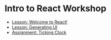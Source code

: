# Intro to React Workshop

- [Lesson: Welcome to React!](./01.Lessons/01.Welcome.md)
- [Lesson: Generating UI](https://github.com/Instructor-Devon/React-Academy-101/blob/master/01.Lessons/02.GeneratingUI.md)
- [Assignment: Ticking Clock](https://github.com/Instructor-Devon/React-Academy-101/blob/master/02.Assignments/01.TickingClock.md)